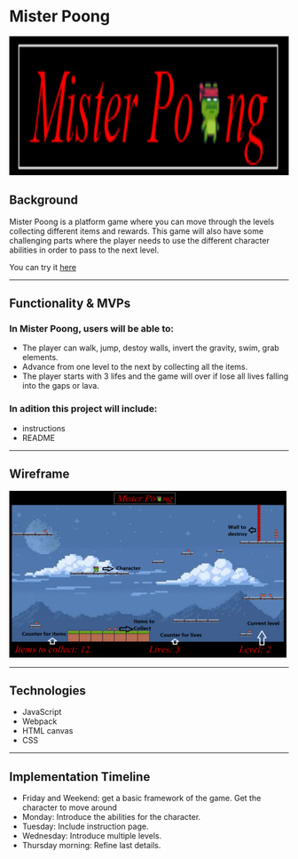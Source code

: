# Mister Poong

<!-- ![My Image](Mister_Poong.png) -->
<img src="Mister_Poong.png" width="600" height="250"></img>

## Background

Mister Poong is a platform game where you can move through the levels collecting 
different items and rewards.
This game will also have some challenging parts where the player needs to use the different character abilities 
in order to pass to the next level.

You can try it [here](https://zabala9.github.io/Mister-Poong/)

------------------------------------------------------------------------------------------------------------------------

## Functionality & MVPs

### In Mister Poong, users will be able to:
- The player can walk, jump, destoy walls, invert the gravity, swim, grab elements.
- Advance from one level to the next by collecting all the items.
- The player starts with 3 lifes and the game will over if lose all lives falling into the gaps or lava.

### In adition this project will include:
- instructions
- README

------------------------------------------------------------------------------------------------------------------------

## Wireframe

<img src="Wireframe.png" width="500" height="300"></img>

-------------------------------------------------------------------------------------------------------------------------

## Technologies
- JavaScript
- Webpack
- HTML canvas
- CSS

-------------------------------------------------------------------------------------------------------------------------

## Implementation Timeline

- Friday and Weekend: get a basic framework of the game. Get the character to move around
- Monday: Introduce the abilities for the character.
- Tuesday: Include instruction page.
- Wednesday: Introduce multiple levels.
- Thursday morning: Refine last details.
